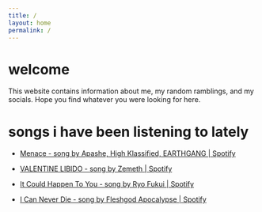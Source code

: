 ```yaml
---
title: /
layout: home
permalink: /
---
```


# welcome

This website contains information about me, my random ramblings, and my socials. Hope you find whatever you were looking for here.

# songs i have been listening to lately

- [Menace - song by Apashe, High Klassified, EARTHGANG | Spotify](https://open.spotify.com/track/6P0qxnyxLL6D7Gmm8ZMlF2?si=f4e5fa92912d464b)

- [VALENTINE LIBIDO - song by Zemeth | Spotify](https://open.spotify.com/track/1yHq6BQOaNbMmYS4fZCgLw?si=ef9cd9137a024c9a)

- [It Could Happen To You - song by Ryo Fukui | Spotify](https://open.spotify.com/track/2fktrJuECcaRCgJuqwChL8?si=e322fa72be5343b4)

- [I Can Never Die - song by Fleshgod Apocalypse | Spotify](https://open.spotify.com/track/4M73uHvbhiaMYRzUOSNVbG?si=ad101f11199841ba)
